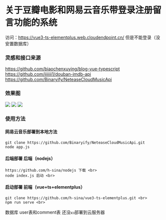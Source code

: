# 关于豆瓣电影和网易云音乐带登录注册留言功能的系统
访问：https://vue3-ts-elementplus.web.cloudendpoint.cn/ 但是不能登录（没安置数据库）
### 灵感和接口来源
https://github.com/biaochenxuying/blog-vue-typescript<br>
https://github.com/iiiiiii1/douban-imdb-api<br>
https://github.com/Binaryify/NeteaseCloudMusicApi<br>
### 效果图
![](https://img-blog.csdnimg.cn/06e7f5d266834d329b9e27105908af66.gif)
![](https://img-blog.csdnimg.cn/23a6e18dac194230ad6abd152e60d3a4.gif)
![](https://img-blog.csdnimg.cn/c111543626c34a23a2944ced4b517647.gif)
### 使用方法
#### 网易云音乐部署到本地方法
```
git clone https://github.com/Binaryify/NeteaseCloudMusicApi.git
node app.js
```
#### 后端部署 后端（nodejs）
```
https://github.com/h-sina/nodejs 下载 <br>
node index.js 启动 <br>
```
#### 启动部署 前端（vue+ts+elementplus）
```
git clone https://github.com/h-sina/vue3-ts-elementplus.git <br>
npm run serve <br>
```
数据库 user表和comment表 还没💴部署到云服务器 <br>
